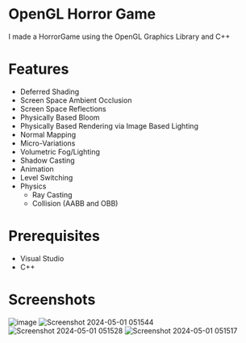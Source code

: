 # OpenGL Horror Game
I made a HorrorGame using the OpenGL Graphics Library and C++

# Features
- Deferred Shading
- Screen Space Ambient Occlusion
- Screen Space Reflections
- Physically Based Bloom
- Physically Based Rendering via Image Based Lighting
- Normal Mapping
- Micro-Variations
- Volumetric Fog/Lighting
- Shadow Casting
- Animation
- Level Switching
- Physics
  - Ray Casting
  - Collision (AABB and OBB)

# Prerequisites
- Visual Studio
- C++

# Screenshots
![image](https://github.com/user-attachments/assets/71e5c52e-2b8f-4721-9113-254b364834ce)
![Screenshot 2024-05-01 051544](https://github.com/Akihiro120/opengl-horror-game/assets/127700131/f6b8acc0-cae7-4283-b824-9e9a56d3826e)
![Screenshot 2024-05-01 051528](https://github.com/Akihiro120/opengl-horror-game/assets/127700131/132886a2-25c1-4723-98f6-277d6e99d492)
![Screenshot 2024-05-01 051517](https://github.com/Akihiro120/opengl-horror-game/assets/127700131/ffdae564-5ece-406a-9a37-c769b7b78519)
